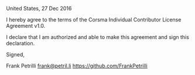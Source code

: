 United States, 27 Dec 2016

I hereby agree to the terms of the Corsma Individual Contributor License
Agreement v1.0.

I declare that I am authorized and able to make this agreement and sign this
declaration.

Signed,

Frank Petrilli frank@petril.li https://github.com/FrankPetrilli
